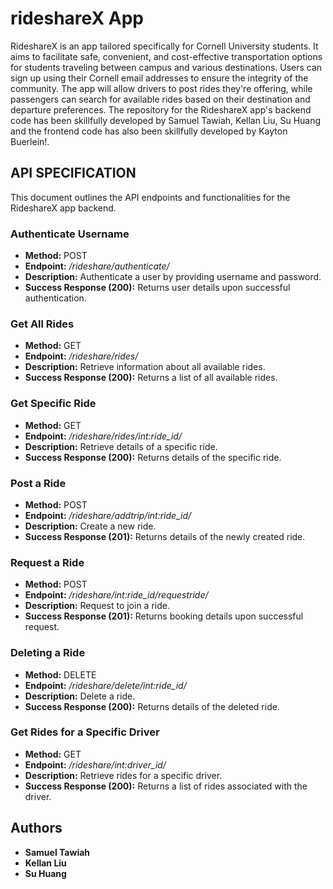 # rideshareX App
RideshareX is an app tailored specifically for Cornell University students. It aims to facilitate safe, convenient, and cost-effective transportation options for students traveling between campus and various destinations. Users can sign up using their Cornell email addresses to ensure the integrity of the community. The app will allow drivers to post rides they're offering, while passengers can search for available rides based on their destination and departure preferences. The repository for the RideshareX app's backend code has been skillfully developed by Samuel Tawiah, Kellan Liu, Su Huang and the frontend code has also been skillfully developed by Kayton Buerlein!.

## API SPECIFICATION ##
This document outlines the API endpoints and functionalities for the RideshareX app backend.
### Authenticate Username ###
- **Method:** POST
- **Endpoint:** */rideshare/authenticate/*
- **Description:** Authenticate a user by providing username and password.
- **Success Response (200):** Returns user details upon successful authentication.

### Get All Rides ###
- **Method:** GET
- **Endpoint:** */rideshare/rides/*
- **Description:** Retrieve information about all available rides.
- **Success Response (200):** Returns a list of all available rides.

### Get Specific Ride ###
- **Method:** GET
- **Endpoint:** */rideshare/rides/int:ride_id/*
- **Description:** Retrieve details of a specific ride.
- **Success Response (200):** Returns details of the specific ride.

### Post a Ride ###
- **Method:** POST
- **Endpoint:** */rideshare/addtrip/int:ride_id/*
- **Description:**  Create a new ride.
- **Success Response (201):** Returns details of the newly created ride.

### Request a Ride ###
- **Method:** POST
- **Endpoint:** */rideshare/int:ride_id/requestride/*
- **Description:**  Request to join a ride.
- **Success Response (201):** Returns booking details upon successful request.

### Deleting a Ride ###
- **Method:** DELETE
- **Endpoint:** */rideshare/delete/int:ride_id/*
- **Description:** Delete a ride.
- **Success Response (200):** Returns details of the deleted ride.

### Get Rides for a Specific Driver ###
- **Method:** GET
- **Endpoint:** */rideshare/int:driver_id/*
- **Description:** Retrieve rides for a specific driver.
- **Success Response (200):** Returns a list of rides associated with the driver.



## Authors ##
- **Samuel Tawiah**
- **Kellan Liu**
- **Su Huang**
